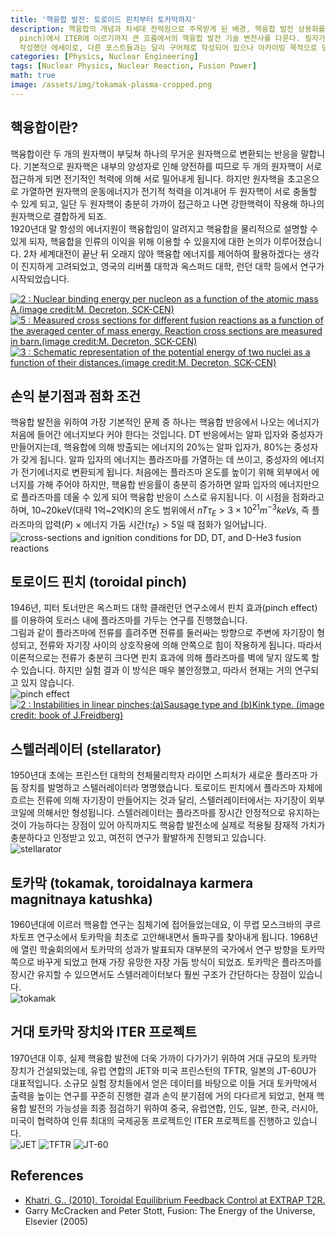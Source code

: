 ```yaml
---
title: '핵융합 발전: 토로이드 핀치부터 토카막까지'
description: 핵융합의 개념과 차세대 전력원으로 주목받게 된 배경, 핵융합 발전 상용화를 위해 달성해야 하는 기술적인 목표와 토로이드 핀치(toroidal
  pinch)에서 ITER에 이르기까지 큰 흐름에서의 핵융합 발전 기술 변천사를 다룬다. 필자가 고등학교 2학년 때 교내 과학동아리 활동을 위해
  작성했던 에세이로, 다른 포스트들과는 달리 구어체로 작성되어 있으나 아카이빙 목적으로 당시 원문 그대로 업로드하였음을 밝힌다.
categories: [Physics, Nuclear Engineering]
tags: [Nuclear Physics, Nuclear Reaction, Fusion Power]
math: true
image: /assets/img/tokamak-plasma-cropped.png
---
```

## 핵융합이란?
핵융합이란 두 개의 원자핵이 부딪쳐 하나의 무거운 원자핵으로 변환되는 반응을 말합니다. 기본적으로 원자핵은 내부의 양성자로 인해 양전하를 띠므로 두 개의 원자핵이 서로 접근하게 되면 전기적인 척력에 의해 서로 밀어내게 됩니다. 하지만 원자핵을 초고온으로 가열하면 원자핵의 운동에너지가 전기적 척력을 이겨내어 두 원자핵이 서로 충돌할 수 있게 되고, 일단 두 원자핵이 충분히 가까이 접근하고 나면 강한핵력이 작용해 하나의 원자핵으로 결합하게 되죠.  
1920년대 말 항성의 에너지원이 핵융합임이 알려지고 핵융합을 물리적으로 설명할 수 있게 되자, 핵융합을 인류의 이익을 위해 이용할 수 있을지에 대한 논의가 이루어졌습니다. 2차 세계대전이 끝난 뒤 오래지 않아 핵융합 에너지를 제어하여 활용하겠다는 생각이 진지하게 고려되었고, 영국의 리버풀 대학과 옥스퍼드 대학, 런던 대학 등에서 연구가 시작되었습니다.

<a href="https://www.researchgate.net/figure/Nuclear-binding-energy-per-nucleon-as-a-function-of-the-atomic-mass-Aimage-creditM_fig2_275003974"><img src="https://www.researchgate.net/profile/G_Khatri/publication/275003974/figure/fig2/AS:311308386881537@1451233111244/Nuclear-binding-energy-per-nucleon-as-a-function-of-the-atomic-mass-Aimage-creditM.png" alt="2 : Nuclear binding energy per nucleon as a function of the atomic mass A.(image credit:M. Decreton, SCK-CEN)"/></a>
<a href="https://www.researchgate.net/figure/Measured-cross-sections-for-different-fusion-reactions-as-a-function-of-the-averaged_fig5_275003974"><img src="https://www.researchgate.net/profile/G_Khatri/publication/275003974/figure/fig5/AS:311308386881540@1451233111335/Measured-cross-sections-for-different-fusion-reactions-as-a-function-of-the-averaged.png" alt="5 : Measured cross sections for different fusion reactions as a function of the averaged center of mass energy. Reaction cross sections are measured in barn.(image credit:M. Decreton, SCK-CEN)"/></a>
<a href="https://www.researchgate.net/figure/Schematic-representation-of-the-potential-energy-of-two-nuclei-as-a-function-of-their_fig3_275003974"><img src="https://www.researchgate.net/profile/G_Khatri/publication/275003974/figure/fig3/AS:311308386881538@1451233111275/Schematic-representation-of-the-potential-energy-of-two-nuclei-as-a-function-of-their.png" alt="3 : Schematic representation of the potential energy of two nuclei as a function of their distances.(image credit:M. Decreton, SCK-CEN)"/></a>

## 손익 분기점과 점화 조건
핵융합 발전을 위하여 가장 기본적인 문제 중 하나는 핵융합 반응에서 나오는 에너지가 처음에 들어간 에너지보다 커야 한다는 것입니다. DT 반응에서는 알파 입자와 중성자가 만들어지는데, 핵융합에 의해 방출되는 에너지의 20%는 알파 입자가, 80%는 중성자가 갖게 됩니다. 알파 입자의 에너지는 플라즈마를 가열하는 데 쓰이고, 중성자의 에너지가 전기에너지로 변환되게 됩니다. 처음에는 플라즈마 온도를 높이기 위해 외부에서 에너지를 가해 주어야 하지만, 핵융합 반응률이 충분히 증가하면 알파 입자의 에너지만으로 플라즈마를 데울 수 있게 되어 핵융합 반응이 스스로 유지됩니다. 이 시점을 점화라고 하며, 10~20keV(대략 1억~2억K)의 온도 범위에서 $nT\tau_{E} > 3 \times 10^{21} m^{-3} keVs$, 즉 $\text{플라즈마의 압력}(P) \times \text{에너지 가둠 시간}(\tau_{E}) > 5$일 때 점화가 일어납니다.  
![cross-sections and ignition conditions for DD, DT, and D-He3 fusion reactions](/assets/img/fusion-power/cross-sections.png)

## 토로이드 핀치 (toroidal pinch)
1946년, 피터 토너만은 옥스퍼드 대학 클래런던 연구소에서 핀치 효과(pinch effect)를 이용하여 토러스 내에 플라즈마를 가두는 연구를 진행했습니다.  
그림과 같이 플라즈마에 전류를 흘려주면 전류를 둘러싸는 방향으로 주변에 자기장이 형성되고, 전류와 자기장 사이의 상호작용에 의해 안쪽으로 힘이 작용하게 됩니다. 따라서 이론적으로는 전류가 충분히 크다면 핀치 효과에 의해 플라즈마를 벽에 닿지 않도록 할 수 있습니다. 하지만 실험 결과 이 방식은 매우 불안정했고, 따라서 현재는 거의 연구되고 있지 않습니다.  
![pinch effect](/assets/img/fusion-power/pinch-effect.png)  
<a href="https://www.researchgate.net/figure/Instabilities-in-linear-pinchesaSausage-type-and-bKink-type-image-credit-book_fig9_275003974"><img src="https://www.researchgate.net/profile/G_Khatri/publication/275003974/figure/fig9/AS:311308386881544@1451233111528/Instabilities-in-linear-pinchesaSausage-type-and-bKink-type-image-credit-book.png" alt="2 : Instabilities in linear pinches;(a)Sausage type and (b)Kink type. (image credit: book of J.Freidberg)"/></a>

## 스텔러레이터 (stellarator)
1950년대 초에는 프린스턴 대학의 천체물리학자 라이먼 스피처가 새로운 플라즈마 가둠 장치를 발명하고 스텔러레이터라 명명했습니다. 토로이드 핀치에서 플라즈마 자체에 흐르는 전류에 의해 자기장이 만들어지는 것과 달리, 스텔러레이터에서는 자기장이 외부 코일에 의해서만 형성됩니다. 스텔러레이터는 플라즈마를 장시간 안정적으로 유지하는 것이 가능하다는 장점이 있어 아직까지도 핵융합 발전소에 실제로 적용될 잠재적 가치가 충분하다고 인정받고 있고, 여전히 연구가 활발하게 진행되고 있습니다.  
![stellarator](/assets/img/fusion-power/stellarator.png)

## 토카막 (tokamak, toroidalnaya karmera magnitnaya katushka)
1960년대에 이르러 핵융합 연구는 침체기에 접어들었는데요, 이 무렵 모스크바의 쿠르차토프 연구소에서 토카막을 최초로 고안해내면서 돌파구를 찾아내게 됩니다. 1968년에 열린 학술회의에서 토카막의 성과가 발표되자 대부분의 국가에서 연구 방향을 토카막 쪽으로 바꾸게 되었고 현재 가장 유망한 자장 가둠 방식이 되었죠. 토카막은 플라즈마를 장시간 유지할 수 있으면서도 스텔러레이터보다 훨씬 구조가 간단하다는 장점이 있습니다.  
![tokamak](/assets/img/fusion-power/tokamak.png)

## 거대 토카막 장치와 ITER 프로젝트
1970년대 이후, 실제 핵융합 발전에 더욱 가까이 다가가기 위하여 거대 규모의 토카막 장치가 건설되었는데, 유럽 연합의 JET와 미국 프린스턴의 TFTR, 일본의 JT-60U가 대표적입니다. 소규모 실험 장치들에서 얻은 데이터를 바탕으로 이들 거대 토카막에서 출력을 높이는 연구를 꾸준히 진행한 결과 손익 분기점에 거의 다다르게 되었고, 현재 핵융합 발전의 가능성을 최종 점검하기 위하여 중국, 유럽연합, 인도, 일본, 한국, 러시아, 미국이 협력하여 인류 최대의 국제공동 프로젝트인 ITER 프로젝트를 진행하고 있습니다.  
![JET](/assets/img/fusion-power/JET.png)
![TFTR](/assets/img/fusion-power/TFTR.png)
![JT-60](/assets/img/fusion-power/JT-60.png)

## References
- [Khatri, G.. (2010). Toroidal Equilibrium Feedback Control at EXTRAP T2R.](https://www.researchgate.net/publication/275003974_Toroidal_Equilibrium_Feedback_Control_at_EXTRAP_T2R)
- Garry McCracken and Peter Stott, Fusion: The Energy of the Universe, Elsevier (2005)
